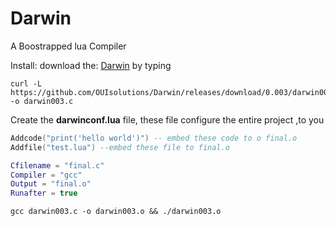 # Darwin
A Boostrapped lua Compiler

Install:
download the: [Darwin](https://github.com/OUIsolutions/Darwin/releases/download/0.003/darwin003.c)
by typing 
```shel
curl -L https://github.com/OUIsolutions/Darwin/releases/download/0.003/darwin003.c -o darwin003.c 
```

Create the **darwinconf.lua** file, these file configure the entire project ,to you 

```lua
Addcode("print('hello world')") -- embed these code to o final.o
Addfile("test.lua") --embed these file to final.o

Cfilename = "final.c" 
Compiler = "gcc" 
Output = "final.o"  
Runafter = true 
```

```shel
gcc darwin003.c -o darwin003.o && ./darwin003.o 
```

